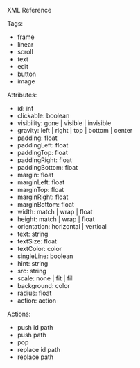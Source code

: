 XML Reference

Tags:
- frame
- linear
- scroll
- text
- edit
- button
- image

Attributes:
- id: int
- clickable: boolean
- visibility: gone | visible | invisible
- gravity: left | right | top | bottom | center
- padding: float
- paddingLeft: float
- paddingTop: float
- paddingRight: float
- paddingBottom: float
- margin: float
- marginLeft: float
- marginTop: float
- marginRight: float
- marginBottom: float
- width: match | wrap | float
- height: match | wrap | float
- orientation: horizontal | vertical
- text: string
- textSize: float
- textColor: color
- singleLine: boolean
- hint: string
- src: string
- scale: none | fit | fill
- background: color
- radius: float
- action: action

Actions:
- push id path
- push path
- pop
- replace id path
- replace path
